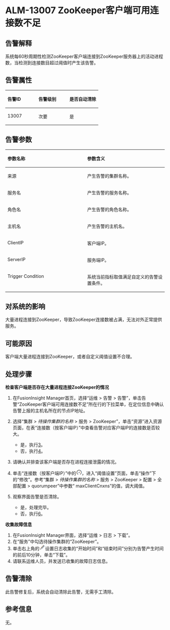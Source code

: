 # ALM-13007 ZooKeeper客户端可用连接数不足<a name="ALM-13007"></a>

## 告警解释<a name="section18794533"></a>

系统每60秒周期性检测ZooKeeper客户端连接到ZooKeeper服务器上的活动进程数，当检测到连接数目超过阈值时产生该告警。

## 告警属性<a name="section34933073"></a>

<a name="table52262125"></a>
<table><thead align="left"><tr id="row24697033"><th class="cellrowborder" valign="top" width="33.33333333333333%" id="mcps1.1.4.1.1"><p id="p54302662"><a name="p54302662"></a><a name="p54302662"></a>告警ID</p>
</th>
<th class="cellrowborder" valign="top" width="33.33333333333333%" id="mcps1.1.4.1.2"><p id="p36439520"><a name="p36439520"></a><a name="p36439520"></a>告警级别</p>
</th>
<th class="cellrowborder" valign="top" width="33.33333333333333%" id="mcps1.1.4.1.3"><p id="p65919998"><a name="p65919998"></a><a name="p65919998"></a>是否自动清除</p>
</th>
</tr>
</thead>
<tbody><tr id="row37919625"><td class="cellrowborder" valign="top" width="33.33333333333333%" headers="mcps1.1.4.1.1 "><p id="p1163219417345"><a name="p1163219417345"></a><a name="p1163219417345"></a>13007</p>
</td>
<td class="cellrowborder" valign="top" width="33.33333333333333%" headers="mcps1.1.4.1.2 "><p id="p1663217423418"><a name="p1663217423418"></a><a name="p1663217423418"></a>次要</p>
</td>
<td class="cellrowborder" valign="top" width="33.33333333333333%" headers="mcps1.1.4.1.3 "><p id="p16632104193412"><a name="p16632104193412"></a><a name="p16632104193412"></a>是</p>
</td>
</tr>
</tbody>
</table>

## 告警参数<a name="section45962205"></a>

<a name="table51772816"></a>
<table><thead align="left"><tr id="row55869420"><th class="cellrowborder" valign="top" width="50%" id="mcps1.1.3.1.1"><p id="p29129184"><a name="p29129184"></a><a name="p29129184"></a>参数名称</p>
</th>
<th class="cellrowborder" valign="top" width="50%" id="mcps1.1.3.1.2"><p id="p10653667"><a name="p10653667"></a><a name="p10653667"></a>参数含义</p>
</th>
</tr>
</thead>
<tbody><tr id="row15170165803215"><td class="cellrowborder" valign="top" width="50%" headers="mcps1.1.3.1.1 "><p id="p77584302119"><a name="p77584302119"></a><a name="p77584302119"></a>来源</p>
</td>
<td class="cellrowborder" valign="top" width="50%" headers="mcps1.1.3.1.2 "><p id="p187931338134115"><a name="p187931338134115"></a><a name="p187931338134115"></a>产生告警的集群名称。</p>
</td>
</tr>
<tr id="row57640736"><td class="cellrowborder" valign="top" width="50%" headers="mcps1.1.3.1.1 "><p id="p65062640"><a name="p65062640"></a><a name="p65062640"></a>服务名</p>
</td>
<td class="cellrowborder" valign="top" width="50%" headers="mcps1.1.3.1.2 "><p id="p22422626"><a name="p22422626"></a><a name="p22422626"></a>产生告警的服务名称。</p>
</td>
</tr>
<tr id="row127571715278"><td class="cellrowborder" valign="top" width="50%" headers="mcps1.1.3.1.1 "><p id="p1576617182719"><a name="p1576617182719"></a><a name="p1576617182719"></a>角色名</p>
</td>
<td class="cellrowborder" valign="top" width="50%" headers="mcps1.1.3.1.2 "><p id="p13761317172712"><a name="p13761317172712"></a><a name="p13761317172712"></a>产生告警的角色名称。</p>
</td>
</tr>
<tr id="row477048"><td class="cellrowborder" valign="top" width="50%" headers="mcps1.1.3.1.1 "><p id="p126071502164"><a name="p126071502164"></a><a name="p126071502164"></a>主机名</p>
</td>
<td class="cellrowborder" valign="top" width="50%" headers="mcps1.1.3.1.2 "><p id="p160730181611"><a name="p160730181611"></a><a name="p160730181611"></a>产生告警的主机名。</p>
</td>
</tr>
<tr id="row1472745151511"><td class="cellrowborder" valign="top" width="50%" headers="mcps1.1.3.1.1 "><p id="p1160718071617"><a name="p1160718071617"></a><a name="p1160718071617"></a>ClientIP</p>
</td>
<td class="cellrowborder" valign="top" width="50%" headers="mcps1.1.3.1.2 "><p id="p2607609169"><a name="p2607609169"></a><a name="p2607609169"></a>客户端IP。</p>
</td>
</tr>
<tr id="row220615551514"><td class="cellrowborder" valign="top" width="50%" headers="mcps1.1.3.1.1 "><p id="p15607100121611"><a name="p15607100121611"></a><a name="p15607100121611"></a>ServerIP</p>
</td>
<td class="cellrowborder" valign="top" width="50%" headers="mcps1.1.3.1.2 "><p id="p9607403165"><a name="p9607403165"></a><a name="p9607403165"></a>服务端IP。</p>
</td>
</tr>
<tr id="row50597141"><td class="cellrowborder" valign="top" width="50%" headers="mcps1.1.3.1.1 "><p id="p4727789"><a name="p4727789"></a><a name="p4727789"></a>Trigger Condition</p>
</td>
<td class="cellrowborder" valign="top" width="50%" headers="mcps1.1.3.1.2 "><p id="p47406613"><a name="p47406613"></a><a name="p47406613"></a>系统当前指标取值满足自定义的告警设置条件。</p>
</td>
</tr>
</tbody>
</table>

## 对系统的影响<a name="section11006666"></a>

大量进程连接到ZooKeeper，导致ZooKeeper连接数被占满，无法对外正常提供服务。

## 可能原因<a name="section31951138"></a>

客户端大量进程连接到ZooKeeper，或者自定义阈值设置不合理。

## 处理步骤<a name="section433103353311"></a>

**检查客户端是否存在大量进程连接ZooKeeper的情况**

1.  在FusionInsight Manager首页，选择“运维 \> 告警 \> 告警”，单击告警“ZooKeeper客户端可用连接数不足”所在行的下拉菜单，在定位信息中确认告警上报的主机名所在的节点IP地址。
2.  选择“集群 \>  _待操作集群的名称_  \> 服务 \> ZooKeeper”，单击“资源”进入资源页面，在表“连接数（按客户端IP）”中查看告警对应客户端IP的连接数是否较大。
    -   是，执行[3](#li40737202161840)。
    -   否，执行[4](#li1932073512913)。

3.  <a name="li40737202161840"></a>请确认并排查该客户端是否存在进程连接泄露的情况。
4.  <a name="li1932073512913"></a>单击“连接数（按客户端IP）”中的![](figures/zh-cn_image_0263895826.png)，进入“阈值设置”页面，单击“操作”下的“修改”。参考“集群 \>  _待操作集群的名称_  \> 服务 \> ZooKeeper \> 配置 \> 全部配置 \> quorumpeer”中参数“ maxClientCnxns”的值，调大阈值。
5.  观察界面告警是否清除。
    -   是，处理完毕。
    -   否，执行[6](#li57092876161840)。


**收集故障信息**

1.  <a name="li57092876161840"></a>在FusionInsight Manager界面，选择“运维 \> 日志 \> 下载”。
2.  在“服务”中勾选待操作集群的“ZooKeeper”。
3.  单击右上角的![](figures/zh-cn_image_0263895550.png)设置日志收集的“开始时间”和“结束时间”分别为告警产生时间的前后10分钟，单击“下载”。
4.  请联系运维人员，并发送已收集的故障日志信息。

## 告警清除<a name="section169311343318"></a>

此告警修复后，系统会自动清除此告警，无需手工清除。

## 参考信息<a name="section37905371"></a>

无。

